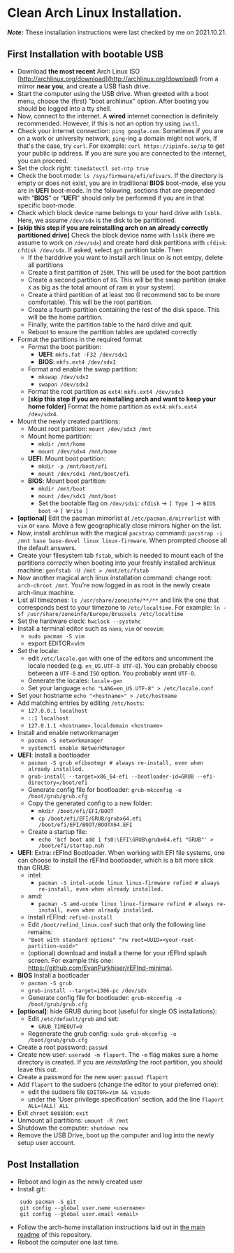 # Clean Arch Linux Installation.

**_Note:_** These installation instructions were last checked by me on 2021.10.21.

## First Installation with bootable USB

- Download **the most recent** Arch Linux ISO [http://archlinux.org/download](http://archlinux.org/download) from a mirror **near you**, and create a USB flash drive.
- Start the computer using the USB drive. When greeted with a boot menu, choose the (first) "boot archlinux" option. After booting you should be logged into a tty shell.
- Now, connect to the internet. A **wired** internet connection is definitely recommended. However, if this is not an option try using `iwctl`.
- Check your internet connection: `ping google.com`. Sometimes if you are on a work or university network, `ping`-ing a domain might not work. If that's the case, try `curl`. For example: `curl https://ipinfo.io/ip` to get your public ip address. If you are sure you are connected to the internet, you can proceed.
- Set the clock right: `timedatectl set-ntp true`
- Check the boot mode: `ls /sys/firmware/efi/efivars`. If the directory is empty or does not exist, you are in traditional **BIOS** boot-mode, else you are in **UEFI** boot-mode. In the following, sections that are prepended with “**BIOS**” or “**UEFI**” should only be performed if you are in that specific boot-mode.
- Check which block device name belongs to your hard drive with `lsblk`. Here, we assume `/dev/sdx` is the disk to be partitioned.
- **[skip this step if you are reinstalling arch on an already correctly partitioned drive]** Check the block device name with `lsblk` (here we assume to work on `/dev/sdx`) and create hard disk partitions with `cfdisk`: `cfdisk /dev/sdx`. If asked, select `gpt` partition table. Then
  - If the harddrive you want to install arch linux on is not emtpy, delete all partitions
  - Create a first partition of `250M`. This will be used for the boot partition
  - Create a second partition of `XG`. This will be the swap partition (make `X` as big as the total amount of ram in your system).
  - Create a third partition of at least `30G` (I recommend `50G` to be more comfortable). This will be the root partition.
  - Create a fourth partition containing the rest of the disk space. This will be the home partition.
  - Finally, write the partition table to the hard drive and quit.
  - Reboot to ensure the partition tables are updated correctly
- Format the partitions in the required format
  - Format the boot partition:
    - **UEFI**: `mkfs.fat -F32 /dev/sdx1`
    - **BIOS**: `mkfs.ext4 /dev/sdx1`
  - Format and enable the swap partition:
    - `mkswap /dev/sdx2`
    - `swapon /dev/sdx2`
  - Format the root partition as `ext4`: `mkfs.ext4 /dev/sdx3`
  - **[skip this step if you are reinstalling arch and want to keep your home folder]** Format the home partition as `ext4`: `mkfs.ext4 /dev/sdx4`.
- Mount the newly created partitions:
  - Mount root partition: `mount /dev/sdx3 /mnt`
  - Mount home partition:
    - `mkdir /mnt/home`
    - `mount /dev/sdx4 /mnt/home`
  - **UEFI**: Mount boot partition:
    - `mkdir -p /mnt/boot/efi`
    - `mount /dev/sdx1 /mnt/boot/efi`
  - **BIOS**: Mount boot partition:
    - `mkdir /mnt/boot`
    - `mount /dev/sdx1 /mnt/boot`
    - Set the bootable flag on `/dev/sdx1`: `cfdisk` -> `[ Type ]` -> `BIOS boot` -> `[ Write ]`
- **[optional]** Edit the pacman mirrorlist at `/etc/pacman.d/mirrorlist` with `vim` or `nano`. Move a few geographically close mirrors higher on the list.
- Now, install archlinux with the magical `pacstrap` command: `pacstrap -i /mnt base base-devel linux linux-firmware`. When prompted choose all the default answers.
- Create your filesystem tab `fstab`, which is needed to mount each of the partitions correctly when booting into your freshly installed archlinux machine: `genfstab -U /mnt > /mnt/etc/fstab`
- Now another magical arch linux installation command: change root: `arch-chroot /mnt`. You're now logged in as root in the newly create arch-linux machine.
- List all timezones: `ls /usr/share/zoneinfo/**/**` and link the one that corresponds best to your timezone to `/etc/localtime`. For example: `ln -sf /usr/share/zoneinfo/Europe/Brussels /etc/localtime`
- Set the hardware clock: `hwclock --systohc`
- Install a terminal editor such as `nano`, `vim` or `neovim`:
  - `sudo pacman -S vim`
  - export EDITOR=vim
- Set the locale:
  - edit `/etc/locale.gen` with one of the editors and uncomment the locale needed (e.g. `en_US.UTF-8 UTF-8`). You can probably choose between a `UTF-8` and `ISO` option. You probably want `UTF-8`.
  - Generate the locales: `locale-gen`
  - Set your language `echo "LANG=en_US.UTF-8" > /etc/locale.conf`
- Set your hostname `echo "<hostname>" > /etc/hostname`
- Add matching entries by editing `/etc/hosts`:
  - `127.0.0.1 localhost`
  - `::1 localhost`
  - `127.0.1.1 <hostname>.localdomain <hostname>`
- Install and enable networkmanager
  - `pacman -S networkmanager`
  - `systemctl enable NetworkManager`
- **UEFI**: Install a bootloader
  - `pacman -S grub efibootmgr # always re-install, even when already installed.`
  - `grub-install --target=x86_64-efi --bootloader-id=GRUB --efi-directory=/boot/efi`
  - Generate config file for bootloader: `grub-mkconfig -o /boot/grub/grub.cfg`
  - Copy the generated config to a new folder:
    - `mkdir /boot/efi/EFI/BOOT`
    - `cp /boot/efi/EFI/GRUB/grubx64.efi /boot/efi/EFI/BOOT/BOOTX64.EFI`
  - Create a startup file:
    - `echo 'bcf boot add 1 fs0:\EFI\GRUB\grubx64.efi "GRUB"' > /boot/efi/startup.nsh`
- **UEFI**: Extra: rEFInd Bootloader. When working with EFI file systems, one can choose to
  install the rEFInd bootloader, which is a bit more slick than GRUB:
  - intel:
    - `pacman -S intel-ucode linux linux-firmware refind # always re-install, even when already installed.`
  - amd:
    - `pacman -S amd-ucode linux linux-firmware refind # always re-install, even when already installed.`
  - Install rEFInd: `refind-install`
  - Edit `/boot/refind_linux.conf` such that only the following line remains:
  - `"Boot with standard options" "rw root=UUID=<your-root-partition-uuid>"`
  - (optional) download and install a theme for your rEFInd splash screen. For example
  this one: https://github.com/EvanPurkhiser/rEFInd-minimal.
- **BIOS** Install a bootloader
  - `pacman -S grub`
  - `grub-install --target=i386-pc /dev/sdx`
  - Generate config file for bootloader: `grub-mkconfig -o /boot/grub/grub.cfg`
- **[optional]**: hide GRUB during boot (useful for single OS installations):
  - Edit `/etc/default/grub` and set:
    - `GRUB_TIMEOUT=0`
  - Regenerate the grub config: `sudo grub-mkconfig -o /boot/grub/grub.cfg`
- Create a root password: `passwd`
- Create new user: `useradd -m flaport`. The `-m` flag makes sure a home directory is created. If you are _reinstalling_ the root partition, you should leave this out.
- Create a password for the new user: `passwd flaport`
- Add `flaport` to the sudoers (change the editor to your preferred one):
  - edit the sudoers file `EDITOR=vim && visudo`
  - under the 'User privilege specification' section, add the line `flaport ALL=(ALL) ALL`
- Exit `chroot` session: `exit`
- Unmount all partitions: `umount -R /mnt`
- Shutdown the computer: `shutdown now`
- Remove the USB Drive, boot up the computer and log into the newly setup user account.

## Post Installation

- Reboot and login as the newly created user
- Install git:

```
    sudo pacman -S git
    git config --global user.name <username>
    git config --global user.email <email>
```

- Follow the arch-home installation instructions laid out in [the main readme](../.github/readme.md#installation-instructions) of this repository.
- Reboot the computer one last time.
